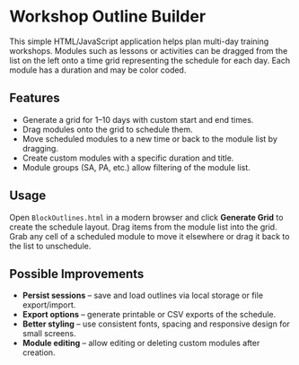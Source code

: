 # Workshop Outline Builder

This simple HTML/JavaScript application helps plan multi-day training workshops.  Modules such as lessons or activities can be dragged from the list on the left onto a time grid representing the schedule for each day.  Each module has a duration and may be color coded.

## Features
- Generate a grid for 1–10 days with custom start and end times.
- Drag modules onto the grid to schedule them.
- Move scheduled modules to a new time or back to the module list by dragging.
- Create custom modules with a specific duration and title.
- Module groups (SA, PA, etc.) allow filtering of the module list.

## Usage
Open `BlockOutlines.html` in a modern browser and click **Generate Grid** to create the schedule layout.  Drag items from the module list into the grid.  Grab any cell of a scheduled module to move it elsewhere or drag it back to the list to unschedule.

## Possible Improvements
- **Persist sessions** – save and load outlines via local storage or file export/import.
- **Export options** – generate printable or CSV exports of the schedule.
- **Better styling** – use consistent fonts, spacing and responsive design for small screens.
- **Module editing** – allow editing or deleting custom modules after creation.

